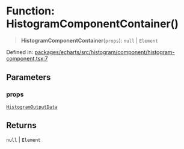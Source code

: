 # Function: HistogramComponentContainer()

> **HistogramComponentContainer**(`props`): `null` \| `Element`

Defined in: [packages/echarts/src/histogram/component/histogram-component.tsx:7](https://github.com/GeoDaCenter/openassistant/blob/95db62ddd98ea06cccc7750f9f0e37556d8bf20e/packages/echarts/src/histogram/component/histogram-component.tsx#L7)

## Parameters

### props

[`HistogramOutputData`](../type-aliases/HistogramOutputData.md)

## Returns

`null` \| `Element`
